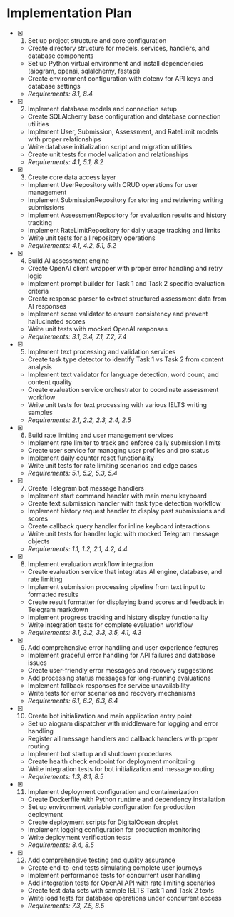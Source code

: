 # Implementation Plan

- [x] 1. Set up project structure and core configuration
  - Create directory structure for models, services, handlers, and database components
  - Set up Python virtual environment and install dependencies (aiogram, openai, sqlalchemy, fastapi)
  - Create environment configuration with dotenv for API keys and database settings
  - _Requirements: 8.1, 8.4_

- [x] 2. Implement database models and connection setup
  - Create SQLAlchemy base configuration and database connection utilities
  - Implement User, Submission, Assessment, and RateLimit models with proper relationships
  - Write database initialization script and migration utilities
  - Create unit tests for model validation and relationships
  - _Requirements: 4.1, 5.1, 8.2_

- [x] 3. Create core data access layer
  - Implement UserRepository with CRUD operations for user management
  - Implement SubmissionRepository for storing and retrieving writing submissions
  - Implement AssessmentRepository for evaluation results and history tracking
  - Implement RateLimitRepository for daily usage tracking and limits
  - Write unit tests for all repository operations
  - _Requirements: 4.1, 4.2, 5.1, 5.2_

- [x] 4. Build AI assessment engine
  - Create OpenAI client wrapper with proper error handling and retry logic
  - Implement prompt builder for Task 1 and Task 2 specific evaluation criteria
  - Create response parser to extract structured assessment data from AI responses
  - Implement score validator to ensure consistency and prevent hallucinated scores
  - Write unit tests with mocked OpenAI responses
  - _Requirements: 3.1, 3.4, 7.1, 7.2, 7.4_

- [x] 5. Implement text processing and validation services
  - Create task type detector to identify Task 1 vs Task 2 from content analysis
  - Implement text validator for language detection, word count, and content quality
  - Create evaluation service orchestrator to coordinate assessment workflow
  - Write unit tests for text processing with various IELTS writing samples
  - _Requirements: 2.1, 2.2, 2.3, 2.4, 2.5_

- [x] 6. Build rate limiting and user management services
  - Implement rate limiter to track and enforce daily submission limits
  - Create user service for managing user profiles and pro status
  - Implement daily counter reset functionality
  - Write unit tests for rate limiting scenarios and edge cases
  - _Requirements: 5.1, 5.2, 5.3, 5.4_

- [x] 7. Create Telegram bot message handlers
  - Implement start command handler with main menu keyboard
  - Create text submission handler with task type detection workflow
  - Implement history request handler to display past submissions and scores
  - Create callback query handler for inline keyboard interactions
  - Write unit tests for handler logic with mocked Telegram message objects
  - _Requirements: 1.1, 1.2, 2.1, 4.2, 4.4_

- [x] 8. Implement evaluation workflow integration
  - Create evaluation service that integrates AI engine, database, and rate limiting
  - Implement submission processing pipeline from text input to formatted results
  - Create result formatter for displaying band scores and feedback in Telegram markdown
  - Implement progress tracking and history display functionality
  - Write integration tests for complete evaluation workflow
  - _Requirements: 3.1, 3.2, 3.3, 3.5, 4.1, 4.3_

- [x] 9. Add comprehensive error handling and user experience features
  - Implement graceful error handling for API failures and database issues
  - Create user-friendly error messages and recovery suggestions
  - Add processing status messages for long-running evaluations
  - Implement fallback responses for service unavailability
  - Write tests for error scenarios and recovery mechanisms
  - _Requirements: 6.1, 6.2, 6.3, 6.4_

- [x] 10. Create bot initialization and main application entry point
  - Set up aiogram dispatcher with middleware for logging and error handling
  - Register all message handlers and callback handlers with proper routing
  - Implement bot startup and shutdown procedures
  - Create health check endpoint for deployment monitoring
  - Write integration tests for bot initialization and message routing
  - _Requirements: 1.3, 8.1, 8.5_

- [x] 11. Implement deployment configuration and containerization
  - Create Dockerfile with Python runtime and dependency installation
  - Set up environment variable configuration for production deployment
  - Create deployment scripts for DigitalOcean droplet
  - Implement logging configuration for production monitoring
  - Write deployment verification tests
  - _Requirements: 8.4, 8.5_

- [x] 12. Add comprehensive testing and quality assurance
  - Create end-to-end tests simulating complete user journeys
  - Implement performance tests for concurrent user handling
  - Add integration tests for OpenAI API with rate limiting scenarios
  - Create test data sets with sample IELTS Task 1 and Task 2 texts
  - Write load tests for database operations under concurrent access
  - _Requirements: 7.3, 7.5, 8.5_